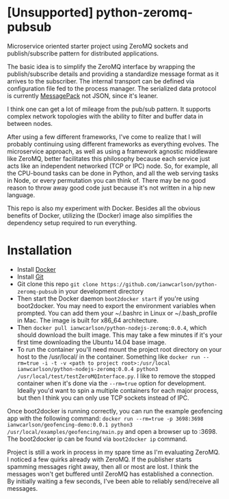 # [Unsupported] python-zeromq-pubsub
Microservice oriented starter project using ZeroMQ sockets and publish/subscribe pattern for distributed applications.  

The basic idea is to simplify the ZeroMQ interface by wrapping the publish/subscribe details and providing a standardize message format as it arrives to the subscriber.  The internal transport can be defined via configuration file fed to the process manager.  The serialized data protocol is currently [MessagePack](http://msgpack.org/) not JSON, since it's leaner.

I think one can get a lot of mileage from the pub/sub pattern.  It supports complex network topologies with the ability to filter and buffer data in between nodes.

After using a few different frameworks, I've come to realize that I will probably continuing using different frameworks as everything evolves.  The microservice approach, as well as using a framework agnostic middleware like ZeroMQ, better facilitates this philosophy because each service just acts like an independent networked (TCP or IPC) node.  So, for example, all the CPU-bound tasks can be done in Python, and all the web serving tasks in Node, or every permutation you can think of.  There may be no good reason to throw away good code just because it's not written in a hip new language.   

This repo is also my experiment with Docker.  Besides all the obvious benefits of Docker, utilizing the (Docker) image also simplifies the dependency setup required to run everything.

# Installation
- Install [Docker](https://docs.docker.com/installation/)
- Install [Git](http://git-scm.com/book/en/v2/Getting-Started-Installing-Git)
- Git clone this repo `git clone https://github.com/ianwcarlson/python-zeromq-pubsub` in your development directory
- Then start the Docker daemon `boot2docker start` if you're using boot2docker.  You may need to export the environment variables when prompted.  You can add them your ~/.bashrc in Linux or ~/.bash_profile in Mac.  The image is built for x86_64 architecture.  
- Then `docker pull ianwcarlson/python-nodejs-zeromq:0.0.4`, which should download the built image.  This may take a few minutes if it's your first time downloading the Ubuntu 14.04 base image.
- To run the container you'll need mount the project root directory on your host to the /usr/local/ in the container.  Something like `docker run --rm=true -i -t -v <path to project root>:/usr/local ianwcarlson/python-nodejs-zeromq:0.0.4 python3 /usr/local/test/testZeroMQInterface.py`.  I like to remove the stopped container when it's done via the `--rm=true` option for development.  Ideally you'd want to spin a multiple containers for each major process, but then I think you can only use TCP sockets instead of IPC.  

Once boot2docker is running correctly, you can run the example geofencing app with the following command: 
`docker run --rm=true -p 3698:3698 ianwcarlson/geofencing-demo:0.0.1 python3 /usr/local/examples/geofencing/main.py` and open a browser up to <boot2docker ip>:3698.  The boot2docker ip can be found via `boot2docker ip` command.

Project is still a work in process in my spare time as I'm evaluating ZeroMQ.  I noticed a few quirks already with ZeroMQ.  If the publisher starts spamming messages right away, then all or most are lost.  I think the messages won't get buffered until ZeroMQ has established a connection.  By initially waiting a few seconds, I've been able to reliably send/receive all messages.

